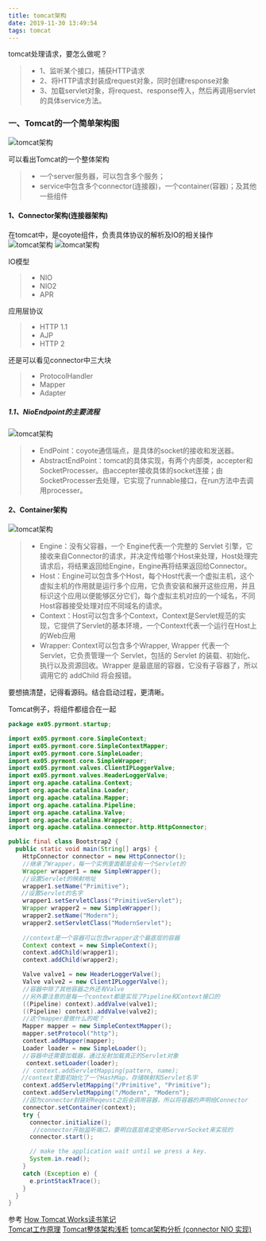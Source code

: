 ```yaml
---
title: tomcat架构
date: 2019-11-30 13:49:54
tags: tomcat
---
```


tomcat处理请求，要怎么做呢？
> * 1、监听某个接口，捕获HTTP请求
> * 2、将HTTP请求封装成request对象，同时创建response对象
> * 3、加载servlet对象，将request、response传入，然后再调用servlet的具体service方法。

### 一、Tomcat的一个简单架构图

<!--more-->  

![tomcat架构](2019-11-30-tomcat架构/tomcat-framework.jpg)

可以看出Tomcat的一个整体架构
> * 一个server服务器，可以包含多个服务；
> * service中包含多个connector(连接器)，一个container(容器)；及其他一些组件



#### 1、Connector架构(连接器架构)

在tomcat中，是coyote组件，负责具体协议的解析及IO的相关操作
![tomcat架构](2019-11-30-tomcat架构/coyote-frame.png)
![tomcat架构](2019-11-30-tomcat架构/connect-framework.jpeg)

IO模型
> * NIO
> * NIO2
> * APR

应用层协议
> * HTTP 1.1
> * AJP
> * HTTP 2

还是可以看见connector中三大块
> * ProtocolHandler
> * Mapper
> * Adapter

##### 1.1、NioEndpoint的主要流程
![tomcat架构](2019-11-30-tomcat架构/connect-flow.jpeg)

> * EndPoint：coyote通信端点，是具体的socket的接收和发送器。
> * AbstractEndPoint：tomcat的具体实现，有两个内部类，accepter和SocketProcesser。由accepter接收具体的socket连接；由SocketProcesser去处理，它实现了runnable接口，在run方法中去调用processer。

#### 2、Container架构

![tomcat架构](2019-11-30-tomcat架构/container-framework.jpeg)


> * Engine：没有父容器，一个 Engine代表一个完整的 Servlet 引擎，它接收来自Connector的请求，并决定传给哪个Host来处理，Host处理完请求后，将结果返回给Engine，Engine再将结果返回给Connector。
> * Host：Engine可以包含多个Host，每个Host代表一个虚拟主机，这个虚拟主机的作用就是运行多个应用，它负责安装和展开这些应用，并且标识这个应用以便能够区分它们，每个虚拟主机对应的一个域名，不同Host容器接受处理对应不同域名的请求。
> * Context：Host可以包含多个Context，Context是Servlet规范的实现，它提供了Servlet的基本环境，一个Context代表一个运行在Host上的Web应用
> * Wrapper: Context可以包含多个Wrapper, Wrapper 代表一个 Servlet，它负责管理一个 Servlet，包括的 Servlet 的装载、初始化、执行以及资源回收。Wrapper 是最底层的容器，它没有子容器了，所以调用它的 addChild 将会报错。



要想搞清楚，记得看源码。结合启动过程，更清晰。



Tomcat例子，将组件都组合在一起
```java
package ex05.pyrmont.startup;

import ex05.pyrmont.core.SimpleContext;
import ex05.pyrmont.core.SimpleContextMapper;
import ex05.pyrmont.core.SimpleLoader;
import ex05.pyrmont.core.SimpleWrapper;
import ex05.pyrmont.valves.ClientIPLoggerValve;
import ex05.pyrmont.valves.HeaderLoggerValve;
import org.apache.catalina.Context;
import org.apache.catalina.Loader;
import org.apache.catalina.Mapper;
import org.apache.catalina.Pipeline;
import org.apache.catalina.Valve;
import org.apache.catalina.Wrapper;
import org.apache.catalina.connector.http.HttpConnector;

public final class Bootstrap2 {
  public static void main(String[] args) {
    HttpConnector connector = new HttpConnector();
    //继承了Wrapper，每一个实例里面都是会有一个Servlet的
    Wrapper wrapper1 = new SimpleWrapper();
    //设置Servlet的映射地址
    wrapper1.setName("Primitive");
　  //设置Servlet的名字
    wrapper1.setServletClass("PrimitiveServlet");
    Wrapper wrapper2 = new SimpleWrapper();
    wrapper2.setName("Modern");
    wrapper2.setServletClass("ModernServlet");
　
    //context是一个容器可以包含wrapper这个最底层的容器
    Context context = new SimpleContext();
    context.addChild(wrapper1);
    context.addChild(wrapper2);

    Valve valve1 = new HeaderLoggerValve();
    Valve valve2 = new ClientIPLoggerValve();
    //容器中除了其他容器之外还有Valve
    //另外要注意的是每一个context都是实现了Pipeline和Context接口的
    ((Pipeline) context).addValve(valve1);
    ((Pipeline) context).addValve(valve2);
    //这个mapper是做什么的呢？
    Mapper mapper = new SimpleContextMapper();
    mapper.setProtocol("http");
    context.addMapper(mapper);
    Loader loader = new SimpleLoader();
    //容器中还需要加载器，通过反射加载真正的Servlet对象
     context.setLoader(loader);
    // context.addServletMapping(pattern, name);
　  //context里面初始化了一个HashMap，存储映射和Servlet名字
    context.addServletMapping("/Primitive", "Primitive");
    context.addServletMapping("/Modern", "Modern");
    //因为connector封装好Reqeust之后会调用容器，所以将容器的声明给Connector
    connector.setContainer(context);
    try {
      connector.initialize();
       //connector开始监听端口，要明白底层肯定使用ServerSocket来实现的
      connector.start();

      // make the application wait until we press a key.
      System.in.read();
    }
    catch (Exception e) {
      e.printStackTrace();
    }
  }
}
```


参考
[How Tomcat Works读书笔记](https://www.jianshu.com/p/b21520f4ed69)        
[Tomcat工作原理](https://www.ibm.com/developerworks/cn/java/j-lo-tomcat1/index.html)
[Tomcat整体架构浅析](https://blog.csdn.net/cx520forever/article/details/52743166)
[tomcat架构分析 (connector NIO 实现)](https://blog.51cto.com/2839840/2046166)